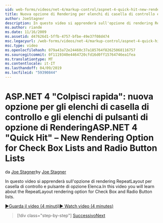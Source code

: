 ```yaml
---
uid: web-forms/videos/net-4/markup-control/aspnet-4-quick-hit-new-rendering-option-for-check-box-lists-and-radio-button-lists
title: Nuova opzione di Rendering per elenchi di casella di controllo e gli elenchi di pulsanti di opzione | Microsoft Docs
author: JoeStagner
description: In questo video si apprenderà sull'opzione di rendering RepeatLayout per casella di controllo e pulsante di opzione Elenca.
ms.author: riande
ms.date: 11/16/2009
ms.assetid: d47626d1-5ffb-4757-bfbe-49e37f08d474
msc.legacyurl: /web-forms/videos/net-4/markup-control/aspnet-4-quick-hit-new-rendering-option-for-check-box-lists-and-radio-button-lists
msc.type: video
ms.openlocfilehash: 079a43a72e24460c37a185764f82625068116757
ms.sourcegitcommit: 0f1119340e4464720cfd16d0ff15764746ea1fea
ms.translationtype: MT
ms.contentlocale: it-IT
ms.lasthandoff: 04/09/2019
ms.locfileid: "59390844"
---
```

# <a name="aspnet-4-quick-hit--new-rendering-option-for-check-box-lists-and-radio-button-lists"></a><span data-ttu-id="6fca4-103">ASP.NET 4 "Colpisci rapida": nuova opzione per gli elenchi di casella di controllo e gli elenchi di pulsanti di opzione di Rendering</span><span class="sxs-lookup"><span data-stu-id="6fca4-103">ASP.NET 4 "Quick Hit" – New Rendering Option for Check Box Lists and Radio Button Lists</span></span>

<span data-ttu-id="6fca4-104">da [Joe Stagner](https://github.com/JoeStagner)</span><span class="sxs-lookup"><span data-stu-id="6fca4-104">by [Joe Stagner](https://github.com/JoeStagner)</span></span>

<span data-ttu-id="6fca4-105">In questo video si apprenderà sull'opzione di rendering RepeatLayout per casella di controllo e pulsante di opzione Elenca.</span><span class="sxs-lookup"><span data-stu-id="6fca4-105">In this video you will learn about the RepeatLayout rendering option for Check Box and Radio Button lists.</span></span> 

[<span data-ttu-id="6fca4-106">&#9654;Guarda il video (4 minuti)</span><span class="sxs-lookup"><span data-stu-id="6fca4-106">&#9654; Watch video (4 minutes)</span></span>](https://channel9.msdn.com/Blogs/ASP-NET-Site-Videos/aspnet-4-quick-hit-new-rendering-option-for-check-box-lists-and-radio-button-lists)

> [!div class="step-by-step"]
> [<span data-ttu-id="6fca4-107">Successivo</span><span class="sxs-lookup"><span data-stu-id="6fca4-107">Next</span></span>](aspnet-4-quick-hit-table-free-templated-controls.md)
